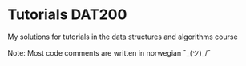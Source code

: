 # Tutorials DAT200
My solutions for tutorials in the data structures and algorithms course

Note: Most code comments are written in norwegian ¯\_(ツ)_/¯
